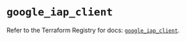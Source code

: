 # `google_iap_client`

Refer to the Terraform Registry for docs: [`google_iap_client`](https://registry.terraform.io/providers/hashicorp/google-beta/6.42.0/docs/resources/google_iap_client).
